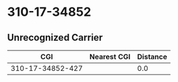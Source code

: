 # 310-17-34852
## Unrecognized Carrier


| CGI | Nearest CGI | Distance |
|-----|-------------|----------|
| 310-17-34852-427 |  | 0.0 |
